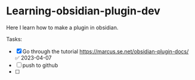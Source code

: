 # Learning-obsidian-plugin-dev
Here I learn how to make a plugin in obsidian.

Tasks: 
- [x] Go through the tutorial https://marcus.se.net/obsidian-plugin-docs/ ✅ 2023-04-07
- [ ] push to github  
- [ ] 